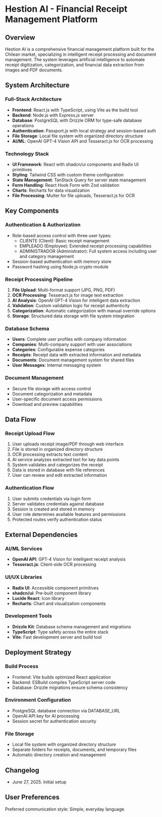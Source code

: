 # Hestion AI - Financial Receipt Management Platform

## Overview
Hestion AI is a comprehensive financial management platform built for the Chilean market, specializing in intelligent receipt processing and document management. The system leverages artificial intelligence to automate receipt digitization, categorization, and financial data extraction from images and PDF documents.

## System Architecture

### Full-Stack Architecture
- **Frontend**: React.js with TypeScript, using Vite as the build tool
- **Backend**: Node.js with Express.js server
- **Database**: PostgreSQL with Drizzle ORM for type-safe database operations
- **Authentication**: Passport.js with local strategy and session-based auth
- **File Storage**: Local file system with organized directory structure
- **AI/ML**: OpenAI GPT-4 Vision API and Tesseract.js for OCR processing

### Technology Stack
- **UI Framework**: React with shadcn/ui components and Radix UI primitives
- **Styling**: Tailwind CSS with custom theme configuration
- **State Management**: TanStack Query for server state management
- **Form Handling**: React Hook Form with Zod validation
- **Charts**: Recharts for data visualization
- **File Processing**: Multer for file uploads, Tesseract.js for OCR

## Key Components

### Authentication & Authorization
- Role-based access control with three user types:
  - CLIENTE (Client): Basic receipt management
  - EMPLEADO (Employee): Extended receipt processing capabilities
  - ADMINISTRADOR (Administrator): Full system access including user and category management
- Session-based authentication with memory store
- Password hashing using Node.js crypto module

### Receipt Processing Pipeline
1. **File Upload**: Multi-format support (JPG, PNG, PDF)
2. **OCR Processing**: Tesseract.js for image text extraction
3. **AI Analysis**: OpenAI GPT-4 Vision for intelligent data extraction
4. **Validation**: Custom validation logic for receipt authenticity
5. **Categorization**: Automatic categorization with manual override options
6. **Storage**: Structured data storage with file system integration

### Database Schema
- **Users**: Complete user profiles with company information
- **Companies**: Multi-company support with user associations
- **Categories**: Configurable expense categories
- **Receipts**: Receipt data with extracted information and metadata
- **Documents**: Document management system for shared files
- **User Messages**: Internal messaging system

### Document Management
- Secure file storage with access control
- Document categorization and metadata
- User-specific document access permissions
- Download and preview capabilities

## Data Flow

### Receipt Upload Flow
1. User uploads receipt image/PDF through web interface
2. File is stored in organized directory structure
3. OCR processing extracts text content
4. AI service analyzes extracted text for key data points
5. System validates and categorizes the receipt
6. Data is stored in database with file references
7. User can review and edit extracted information

### Authentication Flow
1. User submits credentials via login form
2. Server validates credentials against database
3. Session is created and stored in memory
4. User role determines available features and permissions
5. Protected routes verify authentication status

## External Dependencies

### AI/ML Services
- **OpenAI API**: GPT-4 Vision for intelligent receipt analysis
- **Tesseract.js**: Client-side OCR processing

### UI/UX Libraries
- **Radix UI**: Accessible component primitives
- **shadcn/ui**: Pre-built component library
- **Lucide React**: Icon library
- **Recharts**: Chart and visualization components

### Development Tools
- **Drizzle Kit**: Database schema management and migrations
- **TypeScript**: Type safety across the entire stack
- **Vite**: Fast development server and build tool

## Deployment Strategy

### Build Process
- Frontend: Vite builds optimized React application
- Backend: ESBuild compiles TypeScript server code
- Database: Drizzle migrations ensure schema consistency

### Environment Configuration
- PostgreSQL database connection via DATABASE_URL
- OpenAI API key for AI processing
- Session secret for authentication security

### File Storage
- Local file system with organized directory structure
- Separate folders for receipts, documents, and temporary files
- Automatic directory creation and management

## Changelog
- June 27, 2025. Initial setup

## User Preferences
Preferred communication style: Simple, everyday language.